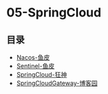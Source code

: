 #  05-SpringCloud

## 目录

  * [Nacos-鱼皮](/study/Java后端/05-SpringCloud/Nacos-鱼皮)
  * [Sentinel-鱼皮](/study/Java后端/05-SpringCloud/Sentinel-鱼皮)
  * [SpringCloud-狂神](/study/Java后端/05-SpringCloud/SpringCloud-狂神)
  * [SpringCloudGateway-博客园](/study/Java后端/05-SpringCloud/SpringCloudGateway-博客园/README)